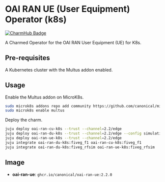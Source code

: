 # OAI RAN UE (User Equipment) Operator (k8s)
[![CharmHub Badge](https://charmhub.io/oai-ran-ue-k8s/badge.svg)](https://charmhub.io/oai-ran-ue-k8s)

A Charmed Operator for the OAI RAN User Equipment (UE) for K8s.

## Pre-requisites

A Kubernetes cluster with the Multus addon enabled.

## Usage

Enable the Multus addon on MicroK8s.

```bash
sudo microk8s addons repo add community https://github.com/canonical/microk8s-community-addons --reference feat/strict-fix-multus
sudo microk8s enable multus
```

Deploy the charm.

```bash
juju deploy oai-ran-cu-k8s --trust --channel=2.2/edge 
juju deploy oai-ran-du-k8s --trust --channel=2.2/edge --config simulation-mode=true
juju deploy oai-ran-ue-k8s --trust --channel=2.2/edge
juju integrate oai-ran-du-k8s:fiveg_f1 oai-ran-cu-k8s:fiveg_f1
juju integrate oai-ran-du-k8s:fiveg_rfsim oai-ran-ue-k8s:fiveg_rfsim
```

## Image

- **oai-ran-ue**: `ghcr.io/canonical/oai-ran-ue:2.2.0`
